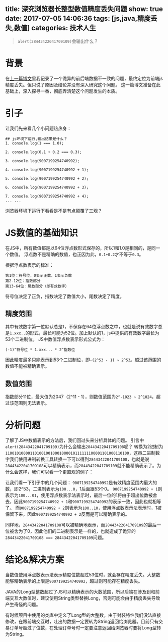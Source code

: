 title: 深究浏览器长整型数值精度丢失问题
show: true
date: 2017-07-05 14:06:36
tags: [js,java,精度丢失,数值]
categories: 技术人生
---

> `alert(28443422041709109)`会输出什么？

# 背景
在[上一篇博文](/2017/06/06/js-max-number/)里我记录了一个诡异的前后端数据不一致的问题，最终定位为前端js精度丢失。但只说了原因及结论并没有深入研究这个问题。
这一篇博文准备在此基础上，深入探寻一番，彻底弄清楚这个问题发生的本质。

# 引子
让我们先来看几个小问题热热身：
```
## js环境下运行,输出结果是什么？
1. console.log(1 === 1.0);

2. console.log(0.1 + 0.2 === 0.3);

3. console.log(9007199254740992);

4. console.log(9007199254740992 + 1);

5. console.log(9007199254740992 + 2);

6. console.log(9007199254740992 + 3);

7. console.log(9007199254740992 + 4);
... ...
```
浏览器环境下运行下看看是不是有点颠覆了三观？

<!--more-->

# JS数值的基础知识
在JS中，所有数值都是以64位浮点数形式保存的，所以1和1.0是相同的，是同一个数值。
浮点数不是精确的数值，也正因为此，`0.1+0.2`才不等于`0.3`。

根据浮点数表示的标准：
```
第1位：符号位，0表示正数，1表示负数
第2-12位：指数部分
第13-64位：尾数部分（即有效数字）
```
符号位决定了正负，指数决定了数值大小，尾数决定了精度。

## 精度范围
其中有效数字第一位默认总是1，不保存在64位浮点数之中，也就是说有效数字总是`1.xxx..`的形式，最长可能为52位。加上默认的1，js中提供的有效数字最长为53个二进制位。
JS中数值浮点数表示形式公式为：
```
(-1)^符号位 * 1.xxx... * 2^指数位
```

因此精度最多只能表示到53个二进制位，即`-(2^53 - 1) ~ 2^53`。超过该范围的数值不能被精确表示。

## 数值范围
指数部分11位，最大值为2047（2^11 - 1），则数值范围为`2^-1023 ~ 2^1024`，超过该范围则无法表示。

# 分析问题
了解了JS中数值表示的方法后，我们回过头来分析具体的问题。
引言中`alert(28443422041709109)`为什么会输出`28443422041709108`呢？
转换为2进制为`1100101000011010010010001000010111111100001101000110100`，这串二进制数字我们使用进制转换工具转换一下可以得到`28443422041709108`，也就是说`28443422041709108`可以精确表示，而`28443422041709109`就不能精确表示了。为什么会这样，我们可以看一个更直观的例子：

让我们看一下引子中的几个问题：
`9007199254740992`是有效精度范围内最大的数，即2^53，二进制表示为`100...0`，1后面跟53个0。
`9007199254740992 + 1`则表示为`100...01`，使用浮点数表示法表示时，最后一位的1将由于超出位数被舍去，因此`9007199254740992 + 1`和`9007199254740992`的表示一致，因此也就相等了。
而`9007199254740992 + 2`则表示为`100..10`，使用浮点数表示法表示时，1被保留下来，因此`9007199254740992 + 2`反而是可以精确表示的。

同样地，`28443422041709108`可以被精确地表示，而`28443422041709109`的最后一位被舍为了0，因此他们的二进制表示是一样的，也就造成了诡异的`28443422041709108 === 28443422041709109`问题。

# 结论&解决方案
当数值使用浮点数表示法表示精度位数超过53位时，就会存在精度丢失。大整数能够精确表示的上限是`9007199254740992`，超过则可能存在精度丢失。

JAVA的Long型整数超过了JS可以精确表示的大数范围，所以后端在涉及到和前端交互大数值时，建议使用String类型替换Long，否则可能会由于精度丢失导致产生奇怪的问题。

有时候项目中使用的类库中定义了Long型的大整数，由于封装特性我们没法直接修改，在跟前端交互时，吐出的数据一定要转为String返回给浏览器。目前只有交易订单号超过了位数，在处理订单号时一定要注意返回给浏览器时要将Long型转为String。
